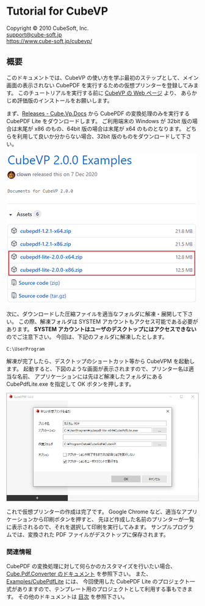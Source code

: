 Tutorial for CubeVP
====

Copyright © 2010 CubeSoft, Inc.  
support@cube-soft.jp  
https://www.cube-soft.jp/cubevp/

## 概要

このドキュメントでは、CubeVP の使い方を学ぶ最初のステップとして、メイン画面の表示されない
CubePDF を実行するための仮想プリンターを登録してみます。
このチュートリアルを実行する前に [CubeVP の Web ページ](https://www.cube-soft.jp/cubevp/) より、
あらかじめ評価版のインストールをお願いします。

まず、[Releases - Cube.Vp.Docs](https://github.com/cube-soft/Cube.Vp.Docs/releases) から
CubePDF の変換処理のみを実行する CubePDF Lite をダウンロードします。
ご利用端末の Windows が 32bit 版の場合は末尾が x86 のもの、64bit 版の場合は末尾が x64 のものとなります。
どちらを利用して良いか分からない場合、32bit 版のものをダウンロードして下さい。

[![CubePDF Lite をダウンロード](https://github.com/cube-soft/Cube.Vp.Docs/blob/master/Documents/Assets/Cube.Vp.Tutorial.ja.01.png?raw=true)](https://github.com/cube-soft/Cube.Vp.Docs/releases)

次に、ダウンロードした圧縮ファイルを適当なフォルダに解凍・展開して下さい。
この際、解凍フォルダは SYSTEM アカウントもアクセス可能である必要があります。
**SYSTEM アカウントはユーザのデスクトップにはアクセスできない** のでご注意下さい。
今回は、下記のフォルダに解凍したとします。

```
C:\UserProgram
```

解凍が完了したら、デスクトップのショートカット等から CubeVPM を起動します。
起動すると、下図のような画面が表示されますので、プリンター名は適当な名前、
アプリケーションには先ほど解凍したフォルダにある CubePdfLite.exe を指定して OK ボタンを押します。

![CubePdfLite.exe を指定して新しい仮想プリンターを作成](https://github.com/cube-soft/Cube.Vp.Docs/blob/master/Documents/Assets/Cube.Vp.Tutorial.ja.02.png?raw=true)

これで仮想プリンターの作成は完了です。
Google Chrome など、適当なアプリケーションから印刷ボタンを押すと、
先ほど作成した名前のプリンターが一覧に表示されるので、それを選択して印刷を実行してみます。
サンプルプログラムでは、変換された PDF ファイルがデスクトップに保存されます。

### 関連情報

CubePDF の変換処理に対して何らかのカスタマイズを行いたい場合、
[Cube.Pdf.Converter のドキュメント](https://docs.cube-soft.jp/entry/cubevp/sdk/converter) を参照下さい。
また、[Examples/CubePdfLite](https://github.com/cube-soft/Cube.Vp.Docs/tree/master/Examples/CubePdfLite) には、
今回使用した CubePDF Lite のプロジェクト一式がありますので、テンプレート用のプロジェクトとして利用する事もできます。
その他のドキュメントは [目次](https://docs.cube-soft.jp/entry/cubevp) を参照下さい。